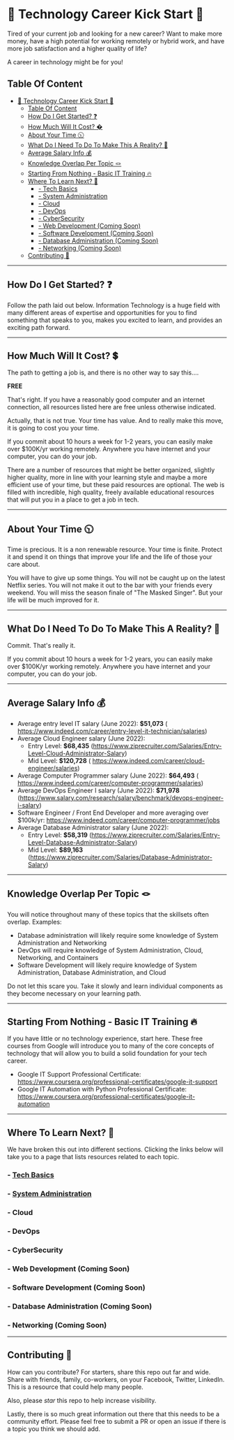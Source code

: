 # 🚀 Technology Career Kick Start 🚀

Tired of your current job and looking for a new career? Want to make more money, have a high potential for working remotely or hybrid work, and have more job satisfaction and a higher quality of life? 

A career in technology might be for you!

## Table Of Content
- [🚀 Technology Career Kick Start 🚀](#-technology-career-kick-start-)
  - [Table Of Content](#table-of-content)
  - [How Do I Get Started? ❓](#how-do-i-get-started-)
  - [How Much Will It Cost? �](#how-much-will-it-cost-)
  - [About Your Time 🕥](#about-your-time-)
  - [What Do I Need To Do To Make This A Reality? :eyes:](#what-do-i-need-to-do-to-make-this-a-reality-eyes)
  - [Average Salary Info 💰](#average-salary-info-)
  - [Knowledge Overlap Per Topic 🪢](#knowledge-overlap-per-topic-)
  - [Starting From Nothing - Basic IT Training 🔥](#starting-from-nothing---basic-it-training-)
  - [Where To Learn Next? 🚀](#where-to-learn-next-)
    - [- Tech Basics](#--tech-basics)
    - [- System Administration](#--system-administration)
    - [- Cloud](#--cloud)
    - [- DevOps](#--devops)
    - [- CyberSecurity](#--cybersecurity)
    - [- Web Development (Coming Soon)](#--web-development-coming-soon)
    - [- Software Development (Coming Soon)](#--software-development-coming-soon)
    - [- Database Administration (Coming Soon)](#--database-administration-coming-soon)
    - [- Networking (Coming Soon)](#--networking-coming-soon)
  - [Contributing 🤝](#contributing-)

---

## How Do I Get Started? ❓

Follow the path laid out below. Information Technology is a huge field with many different areas of expertise and opportunities for you to find something that speaks to you, makes you excited to learn, and provides an exciting path forward.

---

## How Much Will It Cost? 💲

The path to getting a job is, and there is no other way to say this.... 

**FREE**

That's right. If you have a reasonably good computer and an internet connection, all resources listed here are free unless otherwise indicated. 

Actually, that is not true. Your time has value. And to really make this move, it is going to cost you your time.

If you commit about 10 hours a week for 1-2 years, you can easily make over $100K/yr working remotely. Anywhere you have internet and your computer, you can do your job.

There are a number of resources that might be better organized, slightly higher quality, more in line with your learning style and maybe a more efficient use of your time, but these paid resources are optional. The web is filled with incredible, high quality, freely available educational resources that will put you in a place to get a job in tech.

---

## About Your Time 🕥

Time is precious. It is a non renewable resource. Your time is finite. Protect it and spend it on things that improve your life and the life of those your care about.

You will have to give up some things. You will not be caught up on the latest Netflix series. You will not make it out to the bar with your friends every weekend. You will miss the season finale of "The Masked Singer". But your life will be much improved for it.

---

## What Do I Need To Do To Make This A Reality? :eyes:

Commit. That's really it.

If you commit about 10 hours a week for 1-2 years, you can easily make over $100K/yr working remotely. Anywhere you have internet and your computer, you can do your job.

---

## Average Salary Info 💰

- Average entry level IT salary (June 2022): **$51,073** ( https://www.indeed.com/career/entry-level-it-technician/salaries)
- Average Cloud Engineer salary (June 2022):
    - Entry Level: **$68,435** (https://www.ziprecruiter.com/Salaries/Entry-Level-Cloud-Administrator-Salary)
    - Mid Level: **$120,728** ( https://www.indeed.com/career/cloud-engineer/salaries) 
- Average Computer Programmer salary (June 2022): **$64,493** (​​ https://www.indeed.com/career/computer-programmer/salaries)
- Average DevOps Engineer I salary (June 2022): **$71,978** (https://www.salary.com/research/salary/benchmark/devops-engineer-i-salary)
- Software Engineer / Front End Developer and more averaging over $100k/yr: https://www.indeed.com/career/computer-programmer/jobs
- Average Database Administrator salary (June 2022): 
    - Entry Level: **$58,319** (https://www.ziprecruiter.com/Salaries/Entry-Level-Database-Administrator-Salary)
    - Mid Level: **$89,163** (https://www.ziprecruiter.com/Salaries/Database-Administrator-Salary)

---

## Knowledge Overlap Per Topic 🪢

You will notice throughout many of these topics that the skillsets often overlap. Examples:

- Database administration will likely require some knowledge of System Administration and Networking
- DevOps will require knowledge of System Administration, Cloud, Networking, and Containers
- Software Development will likely require knowledge of System Administration, Database Administration, and Cloud

Do not let this scare you. Take it slowly and learn individual components as they become necessary on your learning path.

---

## Starting From Nothing - Basic IT Training 🔥
If you have little or no technology experience, start here. These free courses from Google will introduce you to many of the core concepts of technology that will allow you to build a solid foundation for your tech career.

- Google IT Support Professional Certificate: https://www.coursera.org/professional-certificates/google-it-support 
- Google IT Automation with Python Professional Certificate: 
https://www.coursera.org/professional-certificates/google-it-automation

---

## Where To Learn Next? 🚀

We have broken this out into different sections. Clicking the links below will take you to a page that lists resources related to each topic.

### - [Tech Basics](/topics/tech-basics/README.md)
### - [System Administration](/topics/system-administration/README.md)
### - Cloud
### - DevOps
### - CyberSecurity
### - Web Development (Coming Soon)
### - Software Development (Coming Soon)
### - Database Administration (Coming Soon)
### - Networking (Coming Soon)

---

## Contributing 🤝

How can you contribute? For starters, share this repo out far and wide. Share with friends, family, co-workers, on your Facebook, Twitter, LinkedIn. This is a resource that could help many people.

Also, please *star* this repo to help increase visibility.

Lastly, there is so much great information out there that this needs to be a community effort. Please feel free to submit a PR or open an issue if there is a topic you think we should add.
